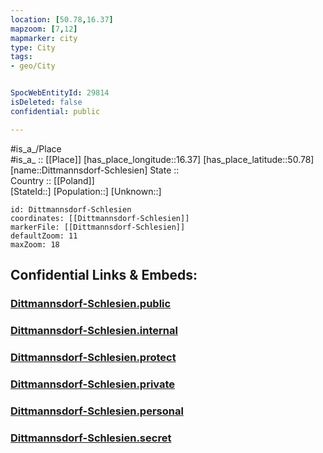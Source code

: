 ```yaml
---
location: [50.78,16.37] 
mapzoom: [7,12] 
mapmarker: city 
type: City
tags:
- geo/City


SpocWebEntityId: 29814
isDeleted: false
confidential: public

---
```

#is_a_/Place  
#is_a_ :: [[Place]] 
[has_place_longitude::16.37] 
[has_place_latitude::50.78] 
[name::Dittmannsdorf-Schlesien] 
State ::  
Country :: [[Poland]]  
[StateId::] 
[Population::] 
[Unknown::] 


```leaflet
id: Dittmannsdorf-Schlesien
coordinates: [[Dittmannsdorf-Schlesien]] 
markerFile: [[Dittmannsdorf-Schlesien]] 
defaultZoom: 11 
maxZoom: 18
```


## Confidential Links & Embeds: 

### [Dittmannsdorf-Schlesien.public](/_public/\Earth\Continent\Europe\Europe~East\Poland\Provinces~Poland\Lower_Silesian\CityDittmannsdorf-Schlesien.public.md) 

### [Dittmannsdorf-Schlesien.internal](/_internal/\Earth\Continent\Europe\Europe~East\Poland\Provinces~Poland\Lower_Silesian\CityDittmannsdorf-Schlesien.internal.md) 

### [Dittmannsdorf-Schlesien.protect](/_protect/\Earth\Continent\Europe\Europe~East\Poland\Provinces~Poland\Lower_Silesian\CityDittmannsdorf-Schlesien.protect.md) 

### [Dittmannsdorf-Schlesien.private](/_private/\Earth\Continent\Europe\Europe~East\Poland\Provinces~Poland\Lower_Silesian\CityDittmannsdorf-Schlesien.private.md) 

### [Dittmannsdorf-Schlesien.personal](/_personal/\Earth\Continent\Europe\Europe~East\Poland\Provinces~Poland\Lower_Silesian\CityDittmannsdorf-Schlesien.personal.md) 

### [Dittmannsdorf-Schlesien.secret](/_secret/\Earth\Continent\Europe\Europe~East\Poland\Provinces~Poland\Lower_Silesian\CityDittmannsdorf-Schlesien.secret.md)

